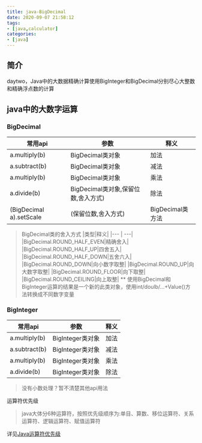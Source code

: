 ```yaml
---
title: java-BigDecimal
date: 2020-09-07 21:58:12
tags:
- [java,calculator]
categories:
- [java]
---
```


## 简介
daytwo，Java中的大数据精确计算使用BigInteger和BigDecimal分别尽心大整数和精确浮点数的计算
<!-- more -->

## java中的大数字运算

### BigDecimal

|常用api|参数|释义|
| --- | ---| --- |
|a.multiply(b)|BigDecimal类对象|加法|
|a.subtract(b)|BigDecimal类对象|减法|
|a.multiply(b)|BigDecimal类对象|乘法|
|a.divide(b)|BigDecimal类对象,保留位数,舍入方式)|除法|
|(BigDecimal a).setScale|(保留位数,舍入方式)|BigDecimal类方法|

> BigDecimal类的舍入方式
|类型|释义|
|--- | ---|
|BigDecimal.ROUND_HALF_EVEN|精确舍入|
|BigDecimal.ROUND_HALF_UP|四舍五入|
|BigDecimal.ROUND_HALF_DOWN|五舍六入|
|BigDecimal.ROUND_DOWN|向小数字取整|
|BigDecimal.ROUND_UP|向大数字取整|
|BigDecimal.ROUND_FLOOR|向下取整|
|BigDecimal.ROUND_CEILING|向上取整|
** 使用BigDecimal和BigInteger运算的结果是一个新的此类对象，使用int/doulb/...+Value()方法转换成不同数字变量
### BigInteger

|常用api|参数|释义|
| --- | ---| --- |
|a.multiply(b)|BigInteger类对象|加法|
|a.subtract(b)|BigInteger类对象|减法|
|a.multiply(b)|BigInteger类对象|乘法|
|a.divide(b)|BigInteger类对象|除法|

> 没有小数处理？暂不清楚其他api用法

运算符优先级
> java大体分6种运算符，按照优先级顺序为:单目、算数、移位运算符、关系运算符、逻辑运算符、赋值运算符

详见[Java运算符优先级](https://www.jianshu.com/p/9d2204712097) 